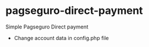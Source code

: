 # pagseguro-direct-payment
Simple Pagseguro Direct payment

* Change account data in config.php file
